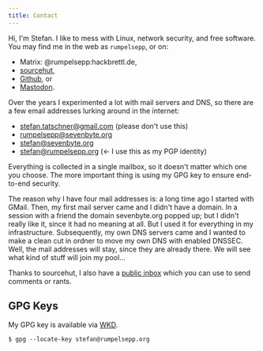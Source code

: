 ```yaml
---
title: Contact
---
```


Hi, I'm Stefan. I like to mess with Linux, network security, and free
software. You may find me in the web as `rumpelsepp`, or on:

* Matrix: @rumpelsepp:hackbrettl.de,
* [sourcehut](https://git.sr.ht./~rumpelsepp),
* [Github](https://github.com/rumpelsepp), or
* [Mastodon](https://mastodon.social/@rumpelsepp).

Over the years I experimented a lot with mail servers and DNS, so there are a few email addresses lurking around in the internet:

* stefan.tatschner@gmail.com (please don't use this)
* rumpelsepp@sevenbyte.org
* stefan@sevenbyte.org
* stefan@rumpelsepp.org (<- I use this as my PGP identity)

Everything is collected in a single mailbox, so it doesn't matter which one you choose.
The more important thing is using my GPG key to ensure end-to-end security.

The reason why I have four mail addresses is: a long time ago I started with GMail.
Then, my first mail server came and I didn't have a domain.
In a session with a friend the domain sevenbyte.org popped up; but I didn't really like it, since it had no meaning at all.
But I used it for everything in my infrastructure.
Subsequently, my own DNS servers came and I wanted to make a clean cut in ordner to move my own DNS with enabled DNSSEC.
Well, the mail addresses will stay, since they are already there.
We will see what kind of stuff will join my pool…

Thanks to sourcehut, I also have a [public inbox](https://lists.sr.ht/~rumpelsepp/public-inbox) which you can use to send comments or rants.

## GPG Keys

My GPG key is available via [WKD](https://datatracker.ietf.org/doc/draft-koch-openpgp-webkey-service/).

```
$ gpg --locate-key stefan@rumpelsepp.org
```
